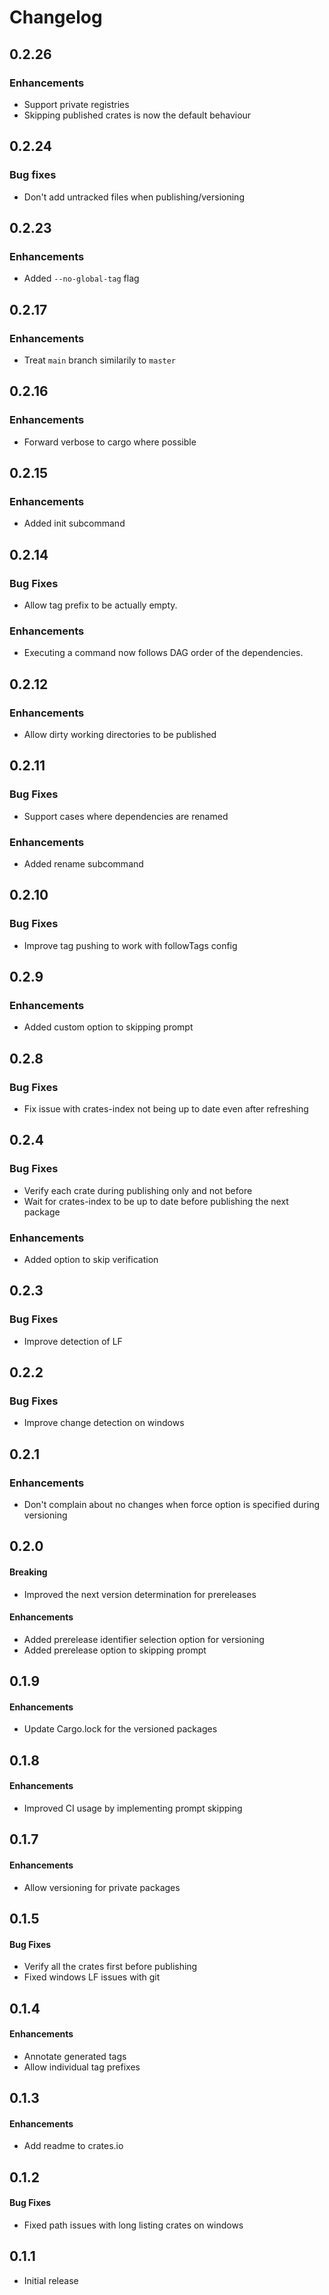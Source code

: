 # Changelog

## 0.2.26

### Enhancements
* Support private registries
* Skipping published crates is now the default behaviour

## 0.2.24

### Bug fixes
* Don't add untracked files when publishing/versioning

## 0.2.23

### Enhancements
* Added `--no-global-tag` flag

## 0.2.17

### Enhancements
* Treat `main` branch similarily to `master`

## 0.2.16

### Enhancements
* Forward verbose to cargo where possible

## 0.2.15

### Enhancements
* Added init subcommand

## 0.2.14

### Bug Fixes
* Allow tag prefix to be actually empty.

### Enhancements
* Executing a command now follows DAG order of the dependencies.

## 0.2.12

### Enhancements
* Allow dirty working directories to be published

## 0.2.11

### Bug Fixes
* Support cases where dependencies are renamed

### Enhancements
* Added rename subcommand

## 0.2.10

### Bug Fixes
* Improve tag pushing to work with followTags config

## 0.2.9

### Enhancements
* Added custom option to skipping prompt

## 0.2.8

### Bug Fixes
* Fix issue with crates-index not being up to date even after refreshing

## 0.2.4

### Bug Fixes
* Verify each crate during publishing only and not before
* Wait for crates-index to be up to date before publishing the next package

### Enhancements
* Added option to skip verification

## 0.2.3

### Bug Fixes
* Improve detection of LF

## 0.2.2

### Bug Fixes
* Improve change detection on windows

## 0.2.1

### Enhancements
* Don't complain about no changes when force option is specified during versioning

## 0.2.0

#### Breaking
* Improved the next version determination for prereleases

#### Enhancements
* Added prerelease identifier selection option for versioning
* Added prerelease option to skipping prompt

## 0.1.9

#### Enhancements
* Update Cargo.lock for the versioned packages

## 0.1.8

#### Enhancements
* Improved CI usage by implementing prompt skipping

## 0.1.7

#### Enhancements
* Allow versioning for private packages

## 0.1.5

#### Bug Fixes
* Verify all the crates first before publishing
* Fixed windows LF issues with git

## 0.1.4

#### Enhancements
* Annotate generated tags
* Allow individual tag prefixes

## 0.1.3

#### Enhancements
* Add readme to crates.io

## 0.1.2

#### Bug Fixes
* Fixed path issues with long listing crates on windows

## 0.1.1

* Initial release

